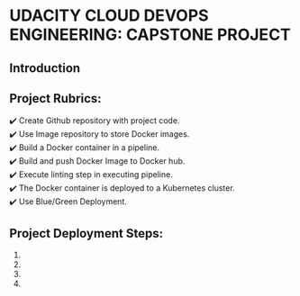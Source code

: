 # UDACITY CLOUD DEVOPS ENGINEERING: CAPSTONE PROJECT

## Introduction

## Project Rubrics:
✔️ Create Github repository with project code. \
✔️ Use Image repository to store Docker images. \
✔️ Build a Docker container in a pipeline. \
✔️ Build and push Docker Image to Docker hub. \
✔️ Execute linting step in executing pipeline. \
✔️ The Docker container is deployed to a Kubernetes cluster. \
✔️ Use Blue/Green Deployment.
 
## Project Deployment Steps:
1. 
2. 
3. 
4.

